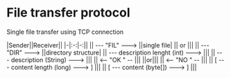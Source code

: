 ﻿# File transfer protocol

Single file transfer using TCP connection

|Sender||Receiver||
|-|:-:|-:||
|| --- "FIL" ---> ||single file|
|| or |||
|| --- "DIR" ---> ||directory structure|
|| --- description lenght (int) ---> |||
|| --- description (String) ---> |||
|| <-- "OK " -- |||
||or|||
|| <-- "NO " -- |||
|| [ --- content length (long) ---> ] |||
|| [ --- content (byte[]) ---> ] |||